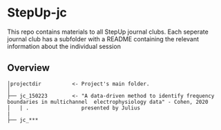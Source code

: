 # StepUp-jc

This repo contains materials to all StepUp journal clubs.
Each seperate journal club has a subfolder with a README containing the relevant information about the individual session

## Overview

```text
│projectdir          <- Project's main folder. 
│
├── jc_150223        <- "A data-driven method to identify frequency boundaries in multichannel  electrophysiology data" - Cohen, 2020
│   | .                 presented by Julius
|
├── jc_***                   
```
